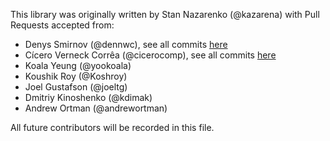 This library was originally written by Stan Nazarenko (@kazarena) with Pull Requests accepted from:

* Denys Smirnov (@dennwc), see all commits [here](https://github.com/kazarena/json-gold/commits?author=dennwc)
* Cícero Verneck Corrêa (@cicerocomp), see all commits [here](https://github.com/kazarena/json-gold/commits?author=cicerocomp)
* Koala Yeung (@yookoala)
* Koushik Roy (@Koshroy)
* Joel Gustafson (@joeltg)
* Dmitriy Kinoshenko (@kdimak)
* Andrew Ortman (@andrewortman)

All future contributors will be recorded in this file.
